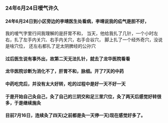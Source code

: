 ### 24年6月24日嗳气许久

#### 24年6月24日到小区旁边的李靖医生处看病，李靖说我的疝气是胆不好，
我的嗳气字里行间我理解的是肝胃不和，
当天，他给我扎了几针，一个小时左右，扎了左手内关穴、右手内关穴，右手合谷穴，
脚上扎了一个经外奇穴，没说是啥穴位，
还左右都扎了足太阴脾经的公孙穴

#### 过后医生说有事外出，故第二天无法扎针，就去了龙华医院看看
#### 龙华医院诊断为消化不了，肝胃不和，脉细。开了7天的中药
#### 中药吃完后，并没有太大好转，吃的过程中是好一天不好一天
#### 于是开始自己灸自己，灸了自己的三阴交和足三里穴位，灸了两天后感觉好转很多，于是继续施灸
#### 目前7月16日，连续灸了四天(之前都是灸一天停一天)现在感觉好多了。